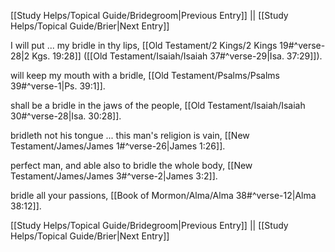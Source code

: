 [[Study Helps/Topical Guide/Bridegroom|Previous Entry]]  ||  [[Study Helps/Topical Guide/Brier|Next Entry]]

 I will put ... my bridle in thy lips, [[Old Testament/2 Kings/2 Kings 19#^verse-28|2 Kgs. 19:28]] ([[Old Testament/Isaiah/Isaiah 37#^verse-29|Isa. 37:29]]).

 will keep my mouth with a bridle, [[Old Testament/Psalms/Psalms 39#^verse-1|Ps. 39:1]].

 shall be a bridle in the jaws of the people, [[Old Testament/Isaiah/Isaiah 30#^verse-28|Isa. 30:28]].

 bridleth not his tongue ... this man's religion is vain, [[New Testament/James/James 1#^verse-26|James 1:26]].

 perfect man, and able also to bridle the whole body, [[New Testament/James/James 3#^verse-2|James 3:2]].

 bridle all your passions, [[Book of Mormon/Alma/Alma 38#^verse-12|Alma 38:12]].

[[Study Helps/Topical Guide/Bridegroom|Previous Entry]]  ||  [[Study Helps/Topical Guide/Brier|Next Entry]]